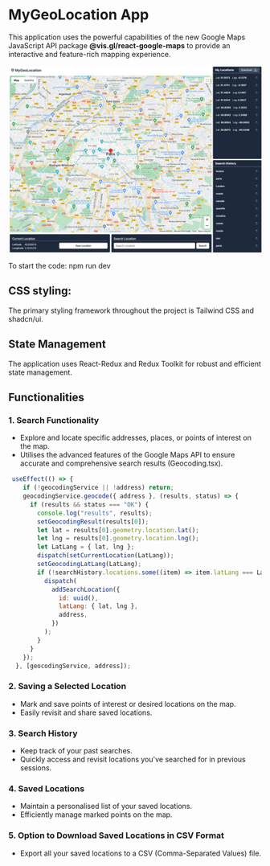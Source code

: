 # MyGeoLocation App

This application uses the powerful capabilities of the new Google Maps JavaScript API package **@vis.gl/react-google-maps** to provide an interactive and feature-rich mapping experience.

![alt text](image.png)

To start the code: npm run dev

## CSS styling:

The primary styling framework throughout the project is Tailwind CSS and shadcn/ui.

## State Management

The application uses React-Redux and Redux Toolkit for robust and efficient state management.

## Functionalities

### 1. Search Functionality

- Explore and locate specific addresses, places, or points of interest on the map.
- Utilises the advanced features of the Google Maps API to ensure accurate and comprehensive search results (Geocoding.tsx).

```Javascript
 useEffect(() => {
    if (!geocodingService || !address) return;
    geocodingService.geocode({ address }, (results, status) => {
      if (results && status === "OK") {
        console.log("results", results);
        setGeocodingResult(results[0]);
        let lat = results[0].geometry.location.lat();
        let lng = results[0].geometry.location.lng();
        let LatLang = { lat, lng };
        dispatch(setCurrentLocation(LatLang));
        setGeocodingLatLang(LatLang);
        if (!searchHistory.locations.some((item) => item.latLang === LatLang)) {
          dispatch(
            addSearchLocation({
              id: uuid(),
              latLang: { lat, lng },
              address,
            })
          );
        }
      }
    });
  }, [geocodingService, address]);
```

### 2. Saving a Selected Location

- Mark and save points of interest or desired locations on the map.
- Easily revisit and share saved locations.

### 3. Search History

- Keep track of your past searches.
- Quickly access and revisit locations you've searched for in previous sessions.

### 4. Saved Locations

- Maintain a personalised list of your saved locations.
- Efficiently manage marked points on the map.

### 5. Option to Download Saved Locations in CSV Format

- Export all your saved locations to a CSV (Comma-Separated Values) file.

